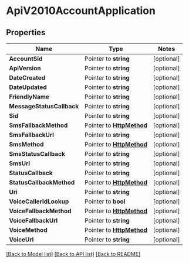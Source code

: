 # ApiV2010AccountApplication

## Properties
Name | Type | Notes
------------ | ------------- | -------------
**AccountSid** | Pointer to **string** | [optional] 
**ApiVersion** | Pointer to **string** | [optional] 
**DateCreated** | Pointer to **string** | [optional] 
**DateUpdated** | Pointer to **string** | [optional] 
**FriendlyName** | Pointer to **string** | [optional] 
**MessageStatusCallback** | Pointer to **string** | [optional] 
**Sid** | Pointer to **string** | [optional] 
**SmsFallbackMethod** | Pointer to [**HttpMethod**](http_method.md) | [optional] 
**SmsFallbackUrl** | Pointer to **string** | [optional] 
**SmsMethod** | Pointer to [**HttpMethod**](http_method.md) | [optional] 
**SmsStatusCallback** | Pointer to **string** | [optional] 
**SmsUrl** | Pointer to **string** | [optional] 
**StatusCallback** | Pointer to **string** | [optional] 
**StatusCallbackMethod** | Pointer to [**HttpMethod**](http_method.md) | [optional] 
**Uri** | Pointer to **string** | [optional] 
**VoiceCallerIdLookup** | Pointer to **bool** | [optional] 
**VoiceFallbackMethod** | Pointer to [**HttpMethod**](http_method.md) | [optional] 
**VoiceFallbackUrl** | Pointer to **string** | [optional] 
**VoiceMethod** | Pointer to [**HttpMethod**](http_method.md) | [optional] 
**VoiceUrl** | Pointer to **string** | [optional] 

[[Back to Model list]](../README.md#documentation-for-models) [[Back to API list]](../README.md#documentation-for-api-endpoints) [[Back to README]](../README.md)


